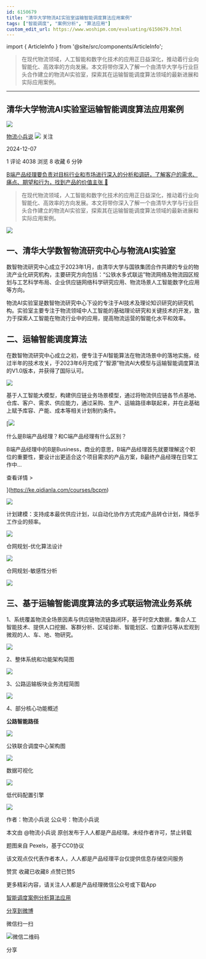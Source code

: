 ```yaml
---
id: 6150679
title: "清华大学物流AI实验室运输智能调度算法应用案例"
tags: ["智能调度", "案例分析", "算法应用"]
custom_edit_url: https://www.woshipm.com/evaluating/6150679.html
---
```

import { ArticleInfo } from '@site/src/components/ArticleInfo';

<ArticleInfo
    author="物流小兵说"
    authorLink="https://www.woshipm.com/u/658093"
    published="2024-12-07"
    views={4038}
    comments={1}
    collects={8}
/>

> 在现代物流领域，人工智能和数字化技术的应用正日益深化，推动着行业向智能化、高效率的方向发展。本文将带你深入了解一个由清华大学与行业巨头合作建立的物流AI实验室，探索其在运输智能调度算法领域的最新进展和实际应用案例。

---

## 清华大学物流AI实验室运输智能调度算法应用案例

[![](https://static.woshipm.com/view/woshipm_api_def_20241230105723_1637.jpg?imageView2/1/w/72/h/72/q/100)](https://www.woshipm.com/u/658093)

[物流小兵说](https://www.woshipm.com/u/658093) ![](https://static.woshipm.com/tag/1101_1@2x.png) 关注

2024-12-07

1 评论 4038 浏览 8 收藏 6 分钟

[B端产品经理要负责对目标行业和市场进行深入的分析和调研，了解客户的需求、痛点、期望和行为，找到产品的价值主张 🔗](https://ke.qidianla.com/courses/bcpm)

> 在现代物流领域，人工智能和数字化技术的应用正日益深化，推动着行业向智能化、高效率的方向发展。本文将带你深入了解一个由清华大学与行业巨头合作建立的物流AI实验室，探索其在运输智能调度算法领域的最新进展和实际应用案例。

![](https://image.woshipm.com/2023/08/28/9c1a8d04-4550-11ee-b2cc-00163e0b5ff3.jpg)

## 一、清华大学数智物流研究中心与物流AI实验室

数智物流研究中心成立于2023年1月，由清华大学与国铁集团合作共建的专业的物流产业化研究机构，主要研究方向包括：“公铁水多式联运”物流网络及物流园区规划与工艺科学布局、企业供应链网络科学研究应用、物流场景人工智能数字化应用等方向。

物流AI实验室是数智物流研究中心下设的专注于AI技术及理论知识研究的研究机构。实验室主要专注于物流领域中人工智能的基础理论研究和关键技术的开发，致力于探索人工智能在物流行业中的应用，提高物流运营的智能化水平和效率。

## 二、运输智能调度算法

在数智物流研究中心成立之初，便专注于AI智能算法在物流场景中的落地实施，经过半年的技术攻关，于2023年6月完成了“智源”物流AI大模型与运输智能调度算法的V1.0版本，并获得了国际认可。

![](https://image.woshipm.com/2024/12/05/a0a7f52e-b2e5-11ef-a799-00163e1bca14.png)

基于人工智能大模型，构建供应链业务场景模型，通过将物流供应链各节点基地、仓库、客户、需求、供应能力，通过采购、生产、运输路径串联起来，并在此基础上赋予库容、产能、成本等相关计划制约条件。

[![](https://image.woshipm.com/2023/07/27/6f50fd24-2c7f-11ee-875d-00163e0b5ff3.png)

什么是B端产品经理？和C端产品经理有什么区别？

B端产品经理中的B是Business，商业的意思，B端产品经理首先就要理解这个职位的重要性，要设计出更适合这个项目需求的产品方案，B最终产品经理在日常工作中...

查看详情 >

](https://ke.qidianla.com/courses/bcpm)

![](https://image.woshipm.com/2024/12/05/b07a873c-b2e5-11ef-b713-00163e09d72f.png)

计划建模：支持成本最优供应计划，以自动化协作方式完成产品转仓计划，降低手工作业的频率。

![](https://image.woshipm.com/2024/12/05/c004aac0-b2e5-11ef-a799-00163e1bca14.png)

仓网规划-优化算法设计

![](https://image.woshipm.com/2024/12/05/e3a82858-b2e5-11ef-abf9-00163e1bca14.png)

仓网规划-敏感性分析

![](https://image.woshipm.com/2024/12/05/f2932a2a-b2e5-11ef-af60-00163e09d72f.png)

## 三、基于运输智能调度算法的多式联运物流业务系统

1、系统覆盖物流全场景因素与供应链物流链路闭环，基于时空大数据，集合人工智能技术、提供人口挖掘、客群分析、区域诊断、智能划区、位置评估等从宏观到微观的人、车、地、物研究。

![](https://image.woshipm.com/2024/12/05/19173eac-b2e6-11ef-b713-00163e09d72f.png)

2、整体系统和功能架构简图

![](https://image.woshipm.com/2024/12/05/229e9114-b2e6-11ef-abf9-00163e1bca14.png)

3、公路运输板块业务流程简图

![](https://image.woshipm.com/2024/12/05/2de78562-b2e6-11ef-a799-00163e1bca14.png)

4、部分核心功能概述

**公路智能路径**

![](https://image.woshipm.com/2024/12/05/4632c410-b2e6-11ef-b4cd-00163e09d72f.png)

公铁联合调度中心架构图

![](https://image.woshipm.com/2024/12/05/53423500-b2e6-11ef-b713-00163e09d72f.png)

数据可视化

![](https://image.woshipm.com/2024/12/05/5c4ebbdc-b2e6-11ef-b713-00163e09d72f.png)

低代码配置引擎

![](https://image.woshipm.com/2024/12/05/68842004-b2e6-11ef-8267-00163e1bca14.png)

作者：物流小兵说 公众号：物流小兵说

本文由 @物流小兵说 原创发布于人人都是产品经理。未经作者许可，禁止转载

题图来自 Pexels，基于CC0协议

该文观点仅代表作者本人，人人都是产品经理平台仅提供信息存储空间服务

赞赏 收藏已收藏8 点赞已赞5

更多精彩内容，请关注人人都是产品经理微信公众号或下载App

[智能调度](https://www.woshipm.com/tag/%e6%99%ba%e8%83%bd%e8%b0%83%e5%ba%a6)[案例分析](https://www.woshipm.com/tag/%e6%a1%88%e4%be%8b%e5%88%86%e6%9e%90)[算法应用](https://www.woshipm.com/tag/%e7%ae%97%e6%b3%95%e5%ba%94%e7%94%a8)

[分享到微博](https://service.weibo.com/share/share.php?appkey=2775287854&title=清华大学物流AI实验室运输智能调度算法应用案例&url=https://www.woshipm.com/evaluating/6150679.html&pic=https://image.woshipm.com/2023/08/28/9c1a8d04-4550-11ee-b2cc-00163e0b5ff3.jpg)

微信扫一扫

![微信二维码](https://api.pwmqr.com/qrcode/create/?url=https://www.woshipm.com/evaluating/6150679.html)

分享